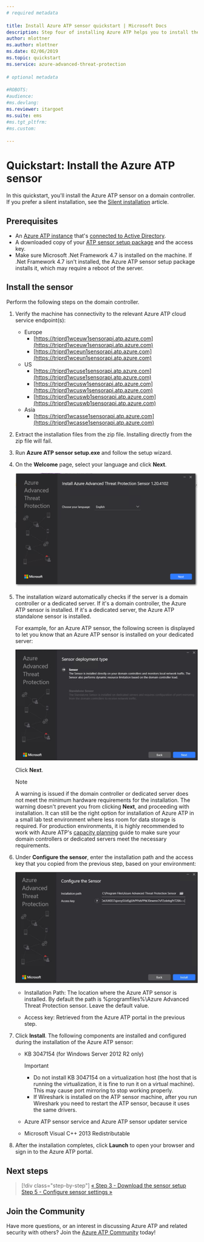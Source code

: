 ```yaml
---
# required metadata

title: Install Azure ATP sensor quickstart | Microsoft Docs
description: Step four of installing Azure ATP helps you to install the Azure ATP sensor.
author: mlottner
ms.author: mlottner
ms.date: 02/06/2019
ms.topic: quickstart
ms.service: azure-advanced-threat-protection

# optional metadata

#ROBOTS:
#audience:
#ms.devlang:
ms.reviewer: itargoet
ms.suite: ems
#ms.tgt_pltfrm:
#ms.custom:

---
```


# Quickstart: Install the Azure ATP sensor

In this quickstart, you'll install the Azure ATP sensor on a domain controller. If you prefer a silent installation, see the [Silent installation](atp-silent-installation.md) article.

## Prerequisites

- An [Azure ATP instance](install-atp-step1.md) that's [connected to Active Directory](install-atp-step2.md).
- A downloaded copy of your [ATP sensor setup package](install-atp-step3.md) and the access key.
- Make sure Microsoft .Net Framework 4.7 is installed on the machine. If .Net Framework 4.7 isn't installed, the Azure ATP sensor setup package installs it, which may require a reboot of the server.

## Install the sensor

Perform the following steps on the domain controller.

1. Verify the machine has connectivity to the relevant Azure ATP cloud service endpoint(s):
   - Europe
      - [https://triprd1wceuw1sensorapi.atp.azure.com](https://triprd1wceuw1sensorapi.atp.azure.com) 
      - [https://triprd1wceun1sensorapi.atp.azure.com](https://triprd1wceun1sensorapi.atp.azure.com)
   - US 
      - [https://triprd1wcuse1sensorapi.atp.azure.com](https://triprd1wcuse1sensorapi.atp.azure.com)
      - [https://triprd1wcusw1sensorapi.atp.azure.com](https://triprd1wcusw1sensorapi.atp.azure.com)
      - [https://triprd1wcuswb1sensorapi.atp.azure.com](https://triprd1wcuswb1sensorapi.atp.azure.com)
   - Asia
      - [https://triprd1wcasse1sensorapi.atp.azure.com](https://triprd1wcasse1sensorapi.atp.azure.com)

2. Extract the installation files from the zip file. Installing directly from the zip file will fail.

3. Run **Azure ATP sensor setup.exe** and follow the setup wizard.

4. On the **Welcome** page, select your language and click **Next**.

    ![Azure ATP standalone sensor installation language](media/sensor-install-language.png)


5. The installation wizard automatically checks if the server is a domain controller or a dedicated server. If it's a domain controller, the Azure ATP sensor is installed. If it's a dedicated server, the Azure ATP standalone sensor is installed.
    
    For example, for an Azure ATP sensor, the following screen is displayed to let you know that an Azure ATP sensor is installed on your dedicated server:
    
    ![Azure ATP sensor installation](media/sensor-install-deployment-type.png)

   Click **Next**.

    > [!NOTE] 
    > A warning is issued if the domain controller or dedicated server does not meet the minimum hardware requirements for the installation. The warning doesn't prevent you from clicking **Next**, and proceeding with installation. It can still be the right option for installation of Azure ATP in a small lab test environment where less room for data storage is required. For production environments, it is highly recommended to work with Azure ATP's [capacity planning](atp-capacity-planning.md) guide to make sure your domain controllers or dedicated servers meet the necessary requirements.

6. Under **Configure the sensor**, enter the installation path and the access key that you copied from the previous step, based on your environment:

    ![Azure ATP sensor configuration image](media/sensor-install-config.png)

      - Installation Path: The location where the Azure ATP sensor is installed. By default the path is  %programfiles%\Azure Advanced Threat Protection sensor. Leave the default value.

     - Access key: Retrieved from the Azure ATP portal in the previous step.
    
7. Click **Install**. The following components are installed and configured during the installation of the Azure ATP sensor:

    - KB 3047154 (for Windows Server 2012 R2 only)

        > [!IMPORTANT]
        > - Do not install KB 3047154 on a virtualization host (the host that is running the virtualization, it is fine to run it on a virtual machine). This may cause port mirroring to stop working properly. 
        > - If Wireshark is installed on the ATP sensor machine, after you run Wireshark you need to restart the ATP sensor, because it uses the same drivers.

    - Azure ATP sensor service and Azure ATP sensor updater service
    - Microsoft Visual C++ 2013 Redistributable

8. After the installation completes, click **Launch** to open your browser and sign in to the Azure ATP portal.

## Next steps

> [!div class="step-by-step"]
> [« Step 3 - Download the sensor setup](install-atp-step3.md)
> [Step 5 - Configure sensor settings »](install-atp-step5.md)

## Join the Community

Have more questions, or an interest in discussing Azure ATP and related security with others? Join the [Azure ATP Community](https://aka.ms/azureatpcommunity) today!